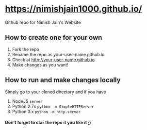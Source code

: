 https://nimishjain1000.github.io/
======================

Github repo for Nimish Jain's Website

## How to create one for your own
1. Fork the repo
2. Rename the repo as your-user-name.github.io
3. Check at http://your-user-name.github.io
4. Make changes as you want!

## How to run and make changes locally
Simply go to your cloned directory and if you have

1. NodeJS ```server```
2. Python 2.7x ```python -m SimpleHTTPServer```
3. Python 3.x ```python -m http.server```

#### Don't forget to star the repo if you like it ;)

